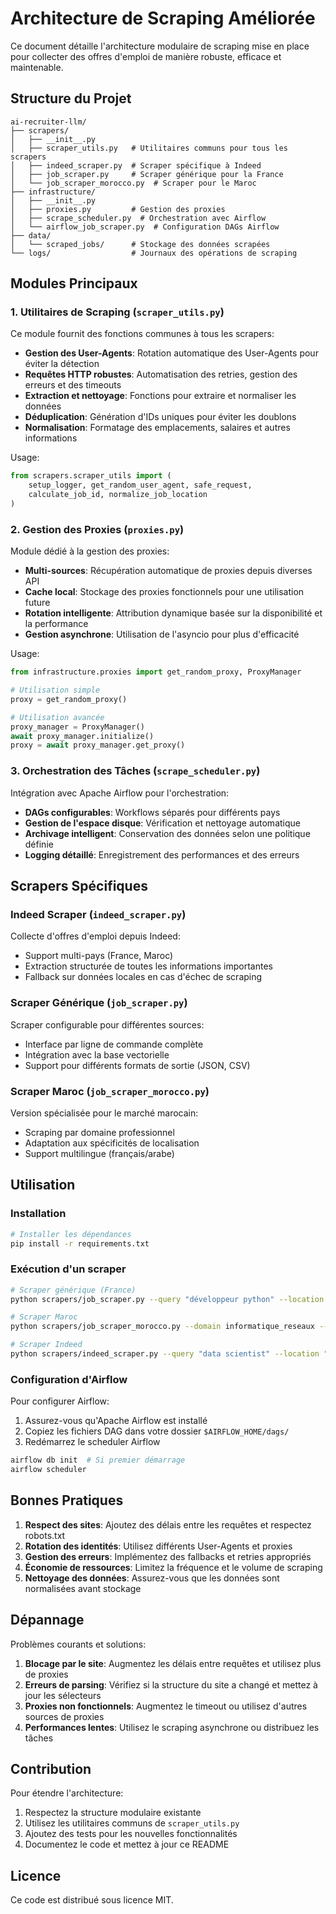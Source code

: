 # Architecture de Scraping Améliorée

Ce document détaille l'architecture modulaire de scraping mise en place pour collecter des offres d'emploi de manière robuste, efficace et maintenable.

## Structure du Projet

```
ai-recruiter-llm/
├── scrapers/
│   ├── __init__.py
│   ├── scraper_utils.py   # Utilitaires communs pour tous les scrapers
│   ├── indeed_scraper.py  # Scraper spécifique à Indeed
│   ├── job_scraper.py     # Scraper générique pour la France
│   └── job_scraper_morocco.py  # Scraper pour le Maroc
├── infrastructure/
│   ├── __init__.py
│   ├── proxies.py         # Gestion des proxies
│   ├── scrape_scheduler.py  # Orchestration avec Airflow
│   └── airflow_job_scraper.py  # Configuration DAGs Airflow
├── data/
│   └── scraped_jobs/      # Stockage des données scrapées
└── logs/                  # Journaux des opérations de scraping
```

## Modules Principaux

### 1. Utilitaires de Scraping (`scraper_utils.py`)

Ce module fournit des fonctions communes à tous les scrapers:

- **Gestion des User-Agents**: Rotation automatique des User-Agents pour éviter la détection
- **Requêtes HTTP robustes**: Automatisation des retries, gestion des erreurs et des timeouts
- **Extraction et nettoyage**: Fonctions pour extraire et normaliser les données
- **Déduplication**: Génération d'IDs uniques pour éviter les doublons
- **Normalisation**: Formatage des emplacements, salaires et autres informations

Usage:
```python
from scrapers.scraper_utils import (
    setup_logger, get_random_user_agent, safe_request,
    calculate_job_id, normalize_job_location
)
```

### 2. Gestion des Proxies (`proxies.py`)

Module dédié à la gestion des proxies:

- **Multi-sources**: Récupération automatique de proxies depuis diverses API
- **Cache local**: Stockage des proxies fonctionnels pour une utilisation future
- **Rotation intelligente**: Attribution dynamique basée sur la disponibilité et la performance
- **Gestion asynchrone**: Utilisation de l'asyncio pour plus d'efficacité

Usage:
```python
from infrastructure.proxies import get_random_proxy, ProxyManager

# Utilisation simple
proxy = get_random_proxy()

# Utilisation avancée
proxy_manager = ProxyManager()
await proxy_manager.initialize()
proxy = await proxy_manager.get_proxy()
```

### 3. Orchestration des Tâches (`scrape_scheduler.py`)

Intégration avec Apache Airflow pour l'orchestration:

- **DAGs configurables**: Workflows séparés pour différents pays
- **Gestion de l'espace disque**: Vérification et nettoyage automatique
- **Archivage intelligent**: Conservation des données selon une politique définie
- **Logging détaillé**: Enregistrement des performances et des erreurs

## Scrapers Spécifiques

### Indeed Scraper (`indeed_scraper.py`)

Collecte d'offres d'emploi depuis Indeed:
- Support multi-pays (France, Maroc)
- Extraction structurée de toutes les informations importantes
- Fallback sur données locales en cas d'échec de scraping

### Scraper Générique (`job_scraper.py`) 

Scraper configurable pour différentes sources:
- Interface par ligne de commande complète
- Intégration avec la base vectorielle
- Support pour différents formats de sortie (JSON, CSV)

### Scraper Maroc (`job_scraper_morocco.py`)

Version spécialisée pour le marché marocain:
- Scraping par domaine professionnel
- Adaptation aux spécificités de localisation
- Support multilingue (français/arabe)

## Utilisation

### Installation

```bash
# Installer les dépendances
pip install -r requirements.txt
```

### Exécution d'un scraper

```bash
# Scraper générique (France)
python scrapers/job_scraper.py --query "développeur python" --location "Paris" --max-results 20

# Scraper Maroc
python scrapers/job_scraper_morocco.py --domain informatique_reseaux --max-results 15

# Scraper Indeed
python scrapers/indeed_scraper.py --query "data scientist" --location "Lyon" --country fr
```

### Configuration d'Airflow

Pour configurer Airflow:

1. Assurez-vous qu'Apache Airflow est installé
2. Copiez les fichiers DAG dans votre dossier `$AIRFLOW_HOME/dags/`
3. Redémarrez le scheduler Airflow

```bash
airflow db init  # Si premier démarrage
airflow scheduler
```

## Bonnes Pratiques

1. **Respect des sites**: Ajoutez des délais entre les requêtes et respectez robots.txt
2. **Rotation des identités**: Utilisez différents User-Agents et proxies
3. **Gestion des erreurs**: Implémentez des fallbacks et retries appropriés
4. **Économie de ressources**: Limitez la fréquence et le volume de scraping
5. **Nettoyage des données**: Assurez-vous que les données sont normalisées avant stockage

## Dépannage

Problèmes courants et solutions:

1. **Blocage par le site**: Augmentez les délais entre requêtes et utilisez plus de proxies
2. **Erreurs de parsing**: Vérifiez si la structure du site a changé et mettez à jour les sélecteurs
3. **Proxies non fonctionnels**: Augmentez le timeout ou utilisez d'autres sources de proxies
4. **Performances lentes**: Utilisez le scraping asynchrone ou distribuez les tâches

## Contribution

Pour étendre l'architecture:

1. Respectez la structure modulaire existante
2. Utilisez les utilitaires communs de `scraper_utils.py`
3. Ajoutez des tests pour les nouvelles fonctionnalités
4. Documentez le code et mettez à jour ce README

## Licence

Ce code est distribué sous licence MIT.
